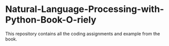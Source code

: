 # Natural-Language-Processing-with-Python-Book-O-riely
This repository contains all the coding assignments and example from the book.
